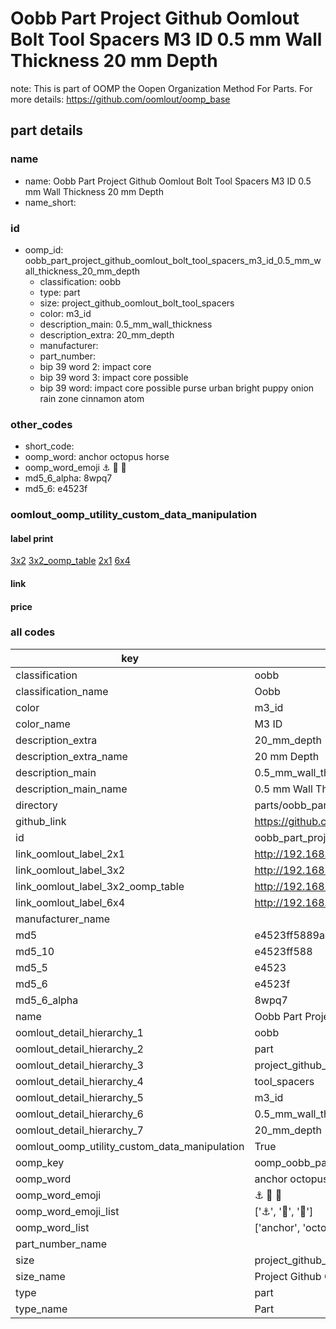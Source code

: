 # Oobb Part Project Github Oomlout Bolt Tool Spacers M3 ID 0.5 mm Wall Thickness 20 mm Depth  

note: This is part of OOMP the Oopen Organization Method For Parts. For more details: https://github.com/oomlout/oomp_base

##  part details
  







### name
* name: Oobb Part Project Github Oomlout Bolt Tool Spacers M3 ID 0.5 mm Wall Thickness 20 mm Depth
* name_short: 
### id
* oomp_id: oobb_part_project_github_oomlout_bolt_tool_spacers_m3_id_0.5_mm_wall_thickness_20_mm_depth
  * classification: oobb
  * type: part
  * size: project_github_oomlout_bolt_tool_spacers
  * color: m3_id
  * description_main: 0.5_mm_wall_thickness
  * description_extra: 20_mm_depth
  * manufacturer: 
  * part_number: 
  * bip 39 word 2: impact core
  * bip 39 word 3: impact core possible
  * bip 39 word: impact core possible purse urban bright puppy onion rain zone cinnamon atom

### other_codes
* short_code: 
* oomp_word: anchor octopus horse
* oomp_word_emoji :anchor: :octopus: :horse:
* md5_6_alpha: 8wpq7
* md5_6: e4523f






### oomlout_oomp_utility_custom_data_manipulation
#### label print
[3x2](http://192.168.1.245:1112/?label=oomp%208wpq7)
[3x2_oomp_table](http://192.168.1.108:1112/?label=oomp%208wpq7)
[2x1](http://192.168.1.242:1112/?label=oomp%208wpq7)
[6x4](http://192.168.1.55:1112/?label=oomp%208wpq7)    

#### link

                              

#### price







### all codes 
| key | value |  
| --- | --- |  
| classification | oobb |  
| classification_name | Oobb |  
| color | m3_id |  
| color_name | M3 ID |  
| description_extra | 20_mm_depth |  
| description_extra_name | 20 mm Depth |  
| description_main | 0.5_mm_wall_thickness |  
| description_main_name | 0.5 mm Wall Thickness |  
| directory | parts/oobb_part_project_github_oomlout_bolt_tool_spacers_m3_id_0.5_mm_wall_thickness_20_mm_depth |  
| github_link | https://github.com/oomlout/oomlout_oomp_part_src/tree/main/parts/oobb_part_project_github_oomlout_bolt_tool_spacers_m3_id_0.5_mm_wall_thickness_20_mm_depth |  
| id | oobb_part_project_github_oomlout_bolt_tool_spacers_m3_id_0.5_mm_wall_thickness_20_mm_depth |  
| link_oomlout_label_2x1 | http://192.168.1.242:1112/?label=oomp%208wpq7 |  
| link_oomlout_label_3x2 | http://192.168.1.245:1112/?label=oomp%208wpq7 |  
| link_oomlout_label_3x2_oomp_table | http://192.168.1.108:1112/?label=oomp%208wpq7 |  
| link_oomlout_label_6x4 | http://192.168.1.55:1112/?label=oomp%208wpq7 |  
| manufacturer_name |  |  
| md5 | e4523ff5889ad5c07077aae9510c138e |  
| md5_10 | e4523ff588 |  
| md5_5 | e4523 |  
| md5_6 | e4523f |  
| md5_6_alpha | 8wpq7 |  
| name | Oobb Part Project Github Oomlout Bolt Tool Spacers M3 ID 0.5 mm Wall Thickness 20 mm Depth |  
| oomlout_detail_hierarchy_1 | oobb |  
| oomlout_detail_hierarchy_2 | part |  
| oomlout_detail_hierarchy_3 | project_github_bolt |  
| oomlout_detail_hierarchy_4 | tool_spacers |  
| oomlout_detail_hierarchy_5 | m3_id |  
| oomlout_detail_hierarchy_6 | 0.5_mm_wall_thickness |  
| oomlout_detail_hierarchy_7 | 20_mm_depth |  
| oomlout_oomp_utility_custom_data_manipulation | True |  
| oomp_key | oomp_oobb_part_project_github_oomlout_bolt_tool_spacers_m3_id_0.5_mm_wall_thickness_20_mm_depth |  
| oomp_word | anchor octopus horse |  
| oomp_word_emoji | :anchor: :octopus: :horse: |  
| oomp_word_emoji_list | [':anchor:', ':octopus:', ':horse:'] |  
| oomp_word_list | ['anchor', 'octopus', 'horse'] |  
| part_number_name |  |  
| size | project_github_oomlout_bolt_tool_spacers |  
| size_name | Project Github Oomlout Bolt Tool Spacers |  
| type | part |  
| type_name | Part |  
